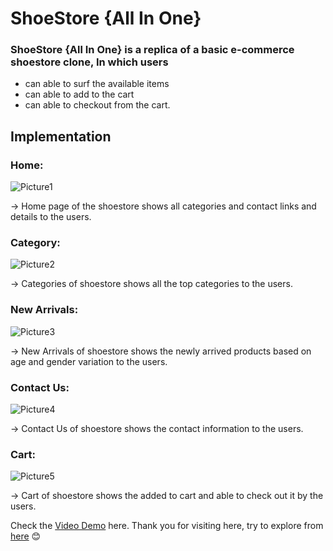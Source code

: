 # ShoeStore {All In One}

### ShoeStore {All In One} is a replica of a basic e-commerce shoestore clone, In which users 
* can able to surf the available items
* can able to add to the cart
* can able to checkout from the cart.

## Implementation
### Home:

![Picture1](https://github.com/Saivaraprasad48/SmartInternz_Ecommerce/assets/93783719/a333420c-d49c-402e-99d9-1a75bce6c376)

→ Home page of the shoestore shows all categories and contact links and details to the users. 

### Category:

![Picture2](https://github.com/Saivaraprasad48/SmartInternz_Ecommerce/assets/93783719/8ebde0f6-4525-422f-83aa-17dc1f5a38ba)

→ Categories of shoestore shows all the top categories to the users.

### New Arrivals:

![Picture3](https://github.com/Saivaraprasad48/SmartInternz_Ecommerce/assets/93783719/2edb22b1-fc8a-4e7e-9ad8-b03ea35ee42e)

→ New Arrivals of shoestore shows the newly arrived products based on age and gender variation to the users.

### Contact Us:

![Picture4](https://github.com/Saivaraprasad48/SmartInternz_Ecommerce/assets/93783719/042bd4ef-c5d2-43d8-b8bf-423ae757bf1e)

→ Contact Us of shoestore shows the contact information to the users. 

### Cart:

![Picture5](https://github.com/Saivaraprasad48/SmartInternz_Ecommerce/assets/93783719/fa8b5ef3-f92b-4dcc-98c5-580d30140066)

→ Cart of shoestore shows the added to cart and able to check out it by the users. 



Check the [Video Demo](https://drive.google.com/file/d/1QxWiQ0JGtcWganp23PLnG5JDAANByoz1/view?usp=sharing) here.
Thank you for visiting here, try to explore from [here](https://saivaraprasad48.github.io/SmartInternz_Ecommerce) 😊

